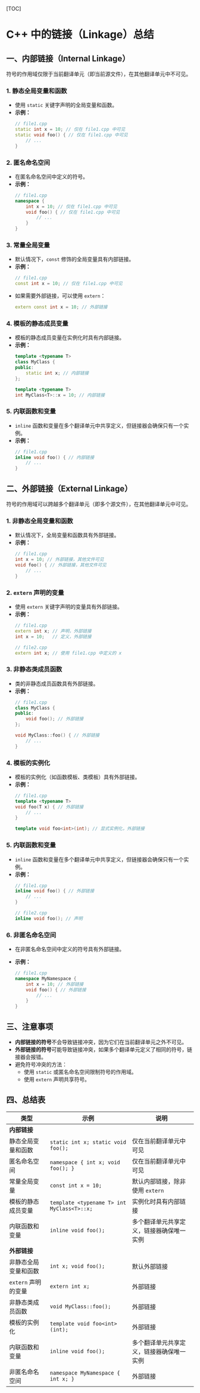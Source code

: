 [TOC]

# C++ 中的链接（Linkage）总结

## 一、内部链接（Internal Linkage）
符号的作用域仅限于当前翻译单元（即当前源文件），在其他翻译单元中不可见。

### 1. 静态全局变量和函数
   - 使用 `static` 关键字声明的全局变量和函数。
   - **示例：**
     ```cpp
     // file1.cpp
     static int x = 10; // 仅在 file1.cpp 中可见
     static void foo() { // 仅在 file1.cpp 中可见
         // ...
     }
     ```

### 2. 匿名命名空间
   - 在匿名命名空间中定义的符号。
   - **示例：**
     ```cpp
     // file1.cpp
     namespace {
         int x = 10; // 仅在 file1.cpp 中可见
         void foo() { // 仅在 file1.cpp 中可见
             // ...
         }
     }
     ```

### 3. 常量全局变量
   - 默认情况下，`const` 修饰的全局变量具有内部链接。
   - **示例：**
     ```cpp
     // file1.cpp
     const int x = 10; // 仅在 file1.cpp 中可见
     ```
   - 如果需要外部链接，可以使用 `extern`：
     ```cpp
     extern const int x = 10; // 外部链接
     ```

### 4. 模板的静态成员变量
   - 模板的静态成员变量在实例化时具有内部链接。
   - **示例：**
     ```cpp
     template <typename T>
     class MyClass {
     public:
         static int x; // 内部链接
     };
     
     template <typename T>
     int MyClass<T>::x = 10; // 内部链接
     ```

### 5. 内联函数和变量
   - `inline` 函数和变量在多个翻译单元中共享定义，但链接器会确保只有一个实例。
   - **示例：**
     ```cpp
     // file1.cpp
     inline void foo() { // 内部链接
         // ...
     }
     ```

## 二、外部链接（External Linkage）
符号的作用域可以跨越多个翻译单元（即多个源文件），在其他翻译单元中可见。

### 1. 非静态全局变量和函数

   - 默认情况下，全局变量和函数具有外部链接。
   - **示例：**
     ```cpp
     // file1.cpp
     int x = 10; // 外部链接，其他文件可见
     void foo() { // 外部链接，其他文件可见
         // ...
     }
     ```

### 2. `extern` 声明的变量
   - 使用 `extern` 关键字声明的变量具有外部链接。
   - **示例：**
     ```cpp
     // file1.cpp
     extern int x; // 声明，外部链接
     int x = 10;   // 定义，外部链接
     
     // file2.cpp
     extern int x; // 使用 file1.cpp 中定义的 x
     ```

### 3. 非静态类成员函数
   - 类的非静态成员函数具有外部链接。
   - **示例：**
     ```cpp
     // file1.cpp
     class MyClass {
     public:
         void foo(); // 外部链接
     };
     
     void MyClass::foo() { // 外部链接
         // ...
     }
     ```

### 4. 模板的实例化
   - 模板的实例化（如函数模板、类模板）具有外部链接。
   - **示例：**
     ```cpp
     // file1.cpp
     template <typename T>
     void foo(T x) { // 外部链接
         // ...
     }
     
     template void foo<int>(int); // 显式实例化，外部链接
     ```

### 5. 内联函数和变量
   - `inline` 函数和变量在多个翻译单元中共享定义，但链接器会确保只有一个实例。
   - **示例：**
     ```cpp
     // file1.cpp
     inline void foo() { // 外部链接
         // ...
     }
     
     // file2.cpp
     inline void foo(); // 声明
     ```

### 6. 非匿名命名空间
   - 在非匿名命名空间中定义的符号具有外部链接。
   - **示例：**
     
     ```cpp
     // file1.cpp
     namespace MyNamespace {
         int x = 10; // 外部链接
         void foo() { // 外部链接
             // ...
         }
     }
     ```

## 三、注意事项
- **内部链接的符号**不会导致链接冲突，因为它们在当前翻译单元之外不可见。
- **外部链接的符号**可能导致链接冲突，如果多个翻译单元定义了相同的符号，链接器会报错。
- 避免符号冲突的方法：
  - 使用 `static` 或匿名命名空间限制符号的作用域。
  - 使用 `extern` 声明共享符号。

## 四、总结表

| 类型                 | 示例                                       | 说明                                     |
| -------------------- | ------------------------------------------ | ---------------------------------------- |
| **内部链接**         |                                            |                                          |
| 静态全局变量和函数   | `static int x; static void foo();`         | 仅在当前翻译单元中可见                   |
| 匿名命名空间         | `namespace { int x; void foo(); }`         | 仅在当前翻译单元中可见                   |
| 常量全局变量         | `const int x = 10;`                        | 默认内部链接，除非使用 `extern`          |
| 模板的静态成员变量   | `template <typename T> int MyClass<T>::x;` | 实例化时具有内部链接                     |
| 内联函数和变量       | `inline void foo();`                       | 多个翻译单元共享定义，链接器确保唯一实例 |
| **外部链接**         |                                            |                                          |
| 非静态全局变量和函数 | `int x; void foo();`                       | 默认外部链接                             |
| `extern` 声明的变量  | `extern int x;`                            | 外部链接                                 |
| 非静态类成员函数     | `void MyClass::foo();`                     | 外部链接                                 |
| 模板的实例化         | `template void foo<int>(int);`             | 外部链接                                 |
| 内联函数和变量       | `inline void foo();`                       | 多个翻译单元共享定义，链接器确保唯一实例 |
| 非匿名命名空间       | `namespace MyNamespace { int x; }`         | 外部链接                                 |
